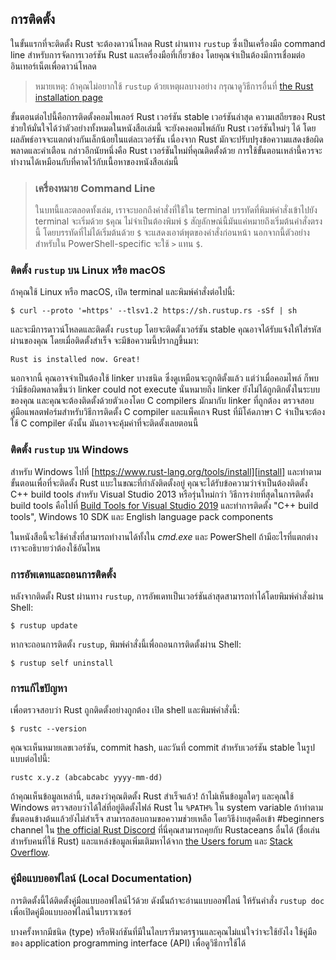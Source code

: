 ## การติดตั้ง

ในขั้นแรกที่จะติดตั้ง Rust จะต้องดาวน์โหลด Rust ผ่านทาง `rustup` ซึ่งเป็นเครื่องมือ
command line สำหรับการจัดการเวอร์ชัน Rust และเครื่องมือที่เกี่ยวข้อง โดยคุณจำเป็นต้องมีการเชื่อมต่ออินเทอร์เน็ตเพื่อดาวน์โหลด

> หมายเหตุ: ถ้าคุณไม่อยากใช้ `rustup` ด้วยเหตุผลบางอย่าง กรุณาดูวิธีการอื่นที่ [the Rust
> installation page](https://www.rust-lang.org/tools/install)

ขั้นตอนต่อไปนี้คือการติดตั้งคอมไพเลอร์ Rust เวอร์ชัน stable เวอร์ชันล่าสุด
ความเสถียรของ Rust ช่วยให้มั่นใจได้ว่าตัวอย่างทั้งหมดในหนังสือเล่มนี้
จะยังคงคอมไพล์กับ Rust เวอร์ชันใหม่ๆ ได้ โดยผลลัพธ์อาจจะแตกต่างกันเล็กน้อยในแต่ละเวอร์ชัน เนื่องจาก Rust มักจะปรับปรุงข้อความแสดงข้อผิดพลาดและคำเตือน กล่าวอีกนัยหนึ่งคือ Rust เวอร์ชันใหม่ที่คุณติดตั้งด้วย
การใช้ขั้นตอนเหล่านี้ควรจะทำงานได้เหมือนกับที่คาดไว้กับเนื้อหาของหนังสือเล่มนี้

> ### เครื่องหมาย Command Line
>
> ในบทนี้และตลอดทั้งเล่ม, เราจะบอกถึงคำสั่งที่ใช้ใน
> terminal บรรทัดที่พิมพ์คำสั่งเข้าไปยัง terminal จะเริ่มด้วย `$`คุณ
> ไม่จำเป็นต้องพิมพ์ `$` สัญลักษณ์นี้มันแค่หมายถึงเริ่มต้นคำสั่งตรงนี้
> โดยบรรทัดที่ไม่ได้เริ่มต้นด้วย `$` จะแสดงเอาต์พุตของคำสั่งก่อนหน้า
> นอกจากนี้ตัวอย่างสำหรับใน PowerShell-specific จะใช้ `>`
> แทน `$`.

### ติดตั้ง `rustup` บน Linux หรือ macOS

ถ้าคุณใช้ Linux หรือ macOS, เปิด terminal และพิมพ์คำสั่งต่อไปนี้:

```console
$ curl --proto '=https' --tlsv1.2 https://sh.rustup.rs -sSf | sh
```

และจะมีการดาวน์โหลดและติดตั้ง `rustup`
โดยจะติดตั้งเวอร์ชัน stable คุณอาจได้รับแจ้งให้ใส่รหัสผ่านของคุณ
โดยเมื่อติดตั้งสำเร็จ จะมีข้อความนี้ปรากฏขึ้นมา:

```text
Rust is installed now. Great!
```

นอกจากนี้ คุณอาจจำเป็นต้องใช้ linker บางชนิด ซึ่งดูเหมือนจะถูกติตั้งแล้ว
แต่ว่าเมื่อคอมไพล์ ก็พบว่ามีข้อผิดพลาดขึ้นว่า linker could not execute 
นั่นหมายถึง linker ยังไม่ได้ถูกติกตั้งในระบบของคุณ
และคุณจะต้องติดตั้งด้วยตัวเองโดย C compilers มักมากับ
linker ที่ถูกต้อง ตรวจสอบคู่มือแพลตฟอร์มสำหรับวิธีการติดตั้ง C compiler 
และแพ็คเกจ Rust ที่มีโค้ดภาษา C จำเป็นจะต้องใช้ C compiler
ดังนั้น มันอาจจะคุ้มค่าที่จะติดตั้งเลยตอนนี้

### ติดตั้ง `rustup` บน Windows

สำหรับ Windows ไปที่ [https://www.rust-lang.org/tools/install][install] และทำตามขั้นตอนเพื่อที่จะติดตั้ง Rust แบะในขณะที่กำลังติดตั้งอยู่ คุณจะได้รับข้อความว่าจำเป็นต้องติดตั้ง C++ build tools สำหรับ Visual Studio 2013 หรือรุ่นใหม่กว่า วิธีการง่ายที่สุดในการติดตั้ง build tools คือไปที่ [Build Tools for Visual Studio 2019][visualstudio] และทำการติดตั้ง "C++ build tools", Windows 10 SDK และ English language pack components

[install]: https://www.rust-lang.org/tools/install
[visualstudio]: https://visualstudio.microsoft.com/visual-cpp-build-tools/

ในหนังสือนี้จะใช้คำสั่งที่สามารถทำงานได้ทั้งใน *cmd.exe* และ PowerShell
ถ้ามีอะไรที่แตกต่าง เราจะอธิบายว่าต้องใช้อันไหน

### การอัพเดทและถอนการติดตั้ง

หลังจากติดตั้ง Rust ผ่านทาง `rustup`, การอัพเดทเป็นเวอร์ชันล่าสุดสามารถทำได้โดยพิมพ์คำสั่งผ่าน Shell:

```console
$ rustup update
```

หากจะถอนการติดตั้ง `rustup`, พิมพ์คำสั่งนี้เพื่อถอนการติดตั้งผ่าน Shell:

```console
$ rustup self uninstall
```

### การแก้ไขปัญหา

เพื่อตรวจสอบว่า Rust ถูกติดตั้งอย่างถูกต้อง เปิด shell และพิมพ์คำสั่งนี้:

```console
$ rustc --version
```

คุณจะเห็นหมายเลขเวอร์ชัน, commit hash, และวันที่ commit สำหรับเวอร์ชัน
stable ในรูปแบบต่อไปนี้:

```text
rustc x.y.z (abcabcabc yyyy-mm-dd)
```

ถ้าคุณเห็นข้อมูลเหล่านี้, แสดงว่าคุณติดตั้ง Rust สำเร็จแล้ว! ถ้าไม่เห็นข้อมูลใดๆ และคุณใช้ Windows 
ตรวจสอบว่าได้ใส่ที่อยู่ติดตั้งไฟล์ Rust ใน `%PATH%` ใน system variable ถ้าทำตามขั้นตอนข้างต้นแล้วยังไม่สำเร็จ สามารถสอบถามขอความช่วยเหลือ โดยวิธีง่ายสุดคือเข้า #beginners channel ใน
[the official Rust Discord][discord] ที่นี่คุณสามารถคุยกับ Rustaceans อื่นได้
(ชื่อเล่นสำหรับคนที่ใช้ Rust) และแหล่งข้อมูลเพิ่มเติมหาได้จาก [the Users forum][users] และ [Stack Overflow][stackoverflow].

[discord]: https://discord.gg/rust-lang
[users]: https://users.rust-lang.org/
[stackoverflow]: https://stackoverflow.com/questions/tagged/rust

### คู่มือแบบออฟไลน์ (Local Documentation)

การติดตั้งนี้ได้ติดตั้งคู่มือแบบออฟไลน์ไว้ด้วย ดังนั้นถ้าจะอ่านแบบออฟไลน์
ให้รันคำสั่ง `rustup doc` เพื่อเปิดคู่มือแบบออฟไลน์ในบราวเซอร์

บางครั้งหากมีชนิด (type) หรือฟังก์ชันที่มีในไลบรารีมาตรฐานและคุณไม่แน่ใจว่าจะใช้ยังไง
ใช้คู่มือของ application programming interface (API) เพื่อดูวิธีการใช้ได้
